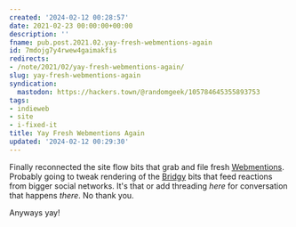 ```yaml
---
created: '2024-02-12 00:28:57'
date: 2021-02-23 00:00:00+00:00
description: ''
fname: pub.post.2021.02.yay-fresh-webmentions-again
id: 7mdojg7y4rwew4gaimakfis
redirects:
- /note/2021/02/yay-fresh-webmentions-again/
slug: yay-fresh-webmentions-again
syndication:
  mastodon: https://hackers.town/@randomgeek/105784645355893753
tags:
- indieweb
- site
- i-fixed-it
title: Yay Fresh Webmentions Again
updated: '2024-02-12 00:29:30'
---
```


Finally reconnected the site flow bits that grab and file fresh [Webmentions](https://webmention.io). Probably going to tweak rendering of the [Bridgy](https://brid.gy/) bits that feed reactions from bigger social networks. It's that or add threading *here* for conversation that happens *there*. No thank you.

Anyways yay!